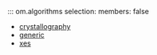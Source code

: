 ::: om.algorithms
    selection:
      members: false 

  * [crystallography](crystallography.md)
  * [generic](generic.md)
  * [xes](xes.md)
